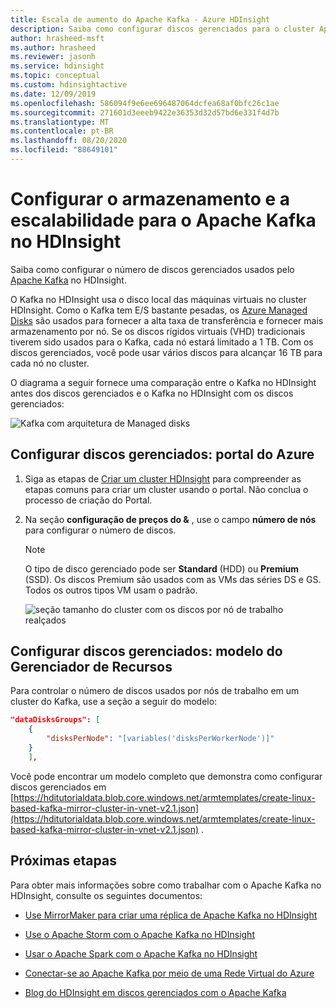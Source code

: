 ```yaml
---
title: Escala de aumento do Apache Kafka - Azure HDInsight
description: Saiba como configurar discos gerenciados para o cluster Apache Kafka no Azure HDInsight para aumentar a escalabilidade.
author: hrasheed-msft
ms.author: hrasheed
ms.reviewer: jasonh
ms.service: hdinsight
ms.topic: conceptual
ms.custom: hdinsightactive
ms.date: 12/09/2019
ms.openlocfilehash: 586094f9e6ee696487064dcfea68af0bfc26c1ae
ms.sourcegitcommit: 271601d3eeeb9422e36353d32d57bd6e331f4d7b
ms.translationtype: MT
ms.contentlocale: pt-BR
ms.lasthandoff: 08/20/2020
ms.locfileid: "88649101"
---
```

# <a name="configure-storage-and-scalability-for-apache-kafka-on-hdinsight"></a>Configurar o armazenamento e a escalabilidade para o Apache Kafka no HDInsight

Saiba como configurar o número de discos gerenciados usados pelo [Apache Kafka](https://kafka.apache.org/) no HDInsight.

O Kafka no HDInsight usa o disco local das máquinas virtuais no cluster HDInsight. Como o Kafka tem E/S bastante pesadas, os [Azure Managed Disks](../../virtual-machines/managed-disks-overview.md) são usados para fornecer a alta taxa de transferência e fornecer mais armazenamento por nó. Se os discos rígidos virtuais (VHD) tradicionais tiverem sido usados para o Kafka, cada nó estará limitado a 1 TB. Com os discos gerenciados, você pode usar vários discos para alcançar 16 TB para cada nó no cluster.

O diagrama a seguir fornece uma comparação entre o Kafka no HDInsight antes dos discos gerenciados e o Kafka no HDInsight com os discos gerenciados:

![Kafka com arquitetura de Managed disks](./media/apache-kafka-scalability/kafka-with-managed-disks-architecture.png)

## <a name="configure-managed-disks-azure-portal"></a>Configurar discos gerenciados: portal do Azure

1. Siga as etapas de [Criar um cluster HDInsight](../hdinsight-hadoop-create-linux-clusters-portal.md) para compreender as etapas comuns para criar um cluster usando o portal. Não conclua o processo de criação do Portal.

2. Na seção **configuração de preços do &** , use o campo __número de nós__ para configurar o número de discos.

    > [!NOTE]  
    > O tipo de disco gerenciado pode ser __Standard__ (HDD) ou __Premium__ (SSD). Os discos Premium são usados com as VMs das séries DS e GS. Todos os outros tipos VM usam o padrão.

    ![seção tamanho do cluster com os discos por nó de trabalho realçados](./media/apache-kafka-scalability/azure-portal-cluster-configuration-pricing-kafka-disks.png)

## <a name="configure-managed-disks-resource-manager-template"></a>Configurar discos gerenciados: modelo do Gerenciador de Recursos

Para controlar o número de discos usados por nós de trabalho em um cluster do Kafka, use a seção a seguir do modelo:

```json
"dataDisksGroups": [
    {
        "disksPerNode": "[variables('disksPerWorkerNode')]"
    }
    ],
```

Você pode encontrar um modelo completo que demonstra como configurar discos gerenciados em [https://hditutorialdata.blob.core.windows.net/armtemplates/create-linux-based-kafka-mirror-cluster-in-vnet-v2.1.json](https://hditutorialdata.blob.core.windows.net/armtemplates/create-linux-based-kafka-mirror-cluster-in-vnet-v2.1.json) .

## <a name="next-steps"></a>Próximas etapas

Para obter mais informações sobre como trabalhar com o Apache Kafka no HDInsight, consulte os seguintes documentos:

* [Use MirrorMaker para criar uma réplica de Apache Kafka no HDInsight](apache-kafka-mirroring.md)
* [Use o Apache Storm com o Apache Kafka no HDInsight](../hdinsight-apache-storm-with-kafka.md)
* [Usar o Apache Spark com o Apache Kafka no HDInsight](../hdinsight-apache-spark-with-kafka.md)
* [Conectar-se ao Apache Kafka por meio de uma Rede Virtual do Azure](apache-kafka-connect-vpn-gateway.md)

* [Blog do HDInsight em discos gerenciados com o Apache Kafka](https://azure.microsoft.com/blog/announcing-public-preview-of-apache-kafka-on-hdinsight-with-azure-managed-disks/)
